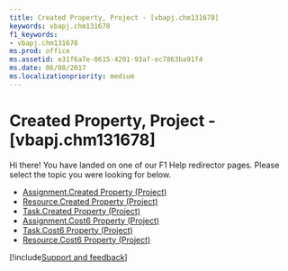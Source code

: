 ```yaml
---
title: Created Property, Project - [vbapj.chm131678]
keywords: vbapj.chm131678
f1_keywords:
- vbapj.chm131678
ms.prod: office
ms.assetid: e31f6a7e-0615-4201-93af-ec7863ba91f4
ms.date: 06/08/2017
ms.localizationpriority: medium
---
```



# Created Property, Project - [vbapj.chm131678]

Hi there! You have landed on one of our F1 Help redirector pages. Please select the topic you were looking for below.

- [Assignment.Created Property (Project)](https://msdn.microsoft.com/library/6ad7a628-8841-716f-0de9-a6f13aa61e85%28Office.15%29.aspx)
- [Resource.Created Property (Project)](https://msdn.microsoft.com/library/1a28da71-73d7-4ac8-9099-179a52962a46%28Office.15%29.aspx)
- [Task.Created Property (Project)](https://msdn.microsoft.com/library/3c7d89a9-619a-2075-5abd-6589381e5c9f%28Office.15%29.aspx)
- [Assignment.Cost6 Property (Project)](https://msdn.microsoft.com/library/d0ad1074-caf9-c160-042b-2bca5ea220e4%28Office.15%29.aspx)
- [Task.Cost6 Property (Project)](https://msdn.microsoft.com/library/371f7cc5-7a15-3adc-c68c-7be971091da4%28Office.15%29.aspx)
- [Resource.Cost6 Property (Project)](https://msdn.microsoft.com/library/97a86173-c589-3779-599c-fcab7d8b079e%28Office.15%29.aspx)

[!include[Support and feedback](~/includes/feedback-boilerplate.md)]